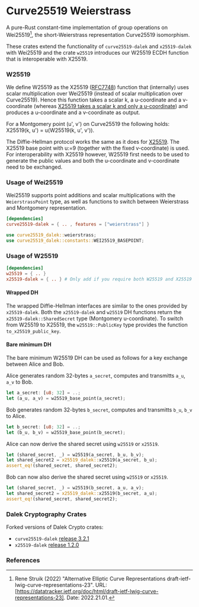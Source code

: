 # Curve25519 Weierstrass

A pure-Rust constant-time implementation of group operations on Wei25519[^1], the short-Weierstrass representation Curve25519 isomorphism.

These crates extend the functionality of `curve25519-dalek` and `x25519-dalek` with Wei25519 and the crate `w25519` introduces our W25519 ECDH function that is interoperable with X25519.

### W25519
We define W25519 as the X25519 ([RFC7748](https://www.rfc-editor.org/rfc/rfc7748)) function that (internally) uses scalar multiplication over Wei25519 (instead of scalar multiplication over Curve25519).
Hence this function takes a scalar k, a u-coordinate and a v-coordinate (whereas [X25519 takes a scalar k and only a u-coordinate](https://www.rfc-editor.org/rfc/rfc7748#section-5)) and produces a u-coordinate and a v-coordinate as output.

For a Montgomery point (u', v') on Curve25519 the following holds: X25519(k, u') = u(W25519(k, u', v')).

The Diffie-Hellman protocol works the same as it does for [X25519](https://www.rfc-editor.org/rfc/rfc7748#section-6).
The X25519 base point with u:=9 (together with the fixed v-coordinate) is used.
For interoperability with X25519 however, W25519 first needs to be used to generate the public values and both the u-coordinate and v-coordinate need to be exchanged.

### Usage of Wei25519
Wei25519 supports point additions and scalar multiplications with the `WeierstrassPoint` type, as well as functions to switch between Weierstrass and Montgomery representation.

```toml
[dependencies]
curve25519-dalek = { .. , features = ["weierstrass"] }
```

```rust
use curve25519_dalek::weierstrass;
use curve25519_dalek::constants::WEI25519_BASEPOINT;
```

### Usage of W25519
```toml
[dependencies]
w25519 = { .. }
x25519-dalek = { .. } # Only add if you require both W25519 and X25519
```

#### Wrapped DH
The wrapped Diffie-Hellman interfaces are similar to the ones provided by `x25519-dalek`. Both the `x25519-dalek` and `w25519` DH functions return the `x25519-dalek::SharedSecret` type (Montgomery u-coordinate).
To switch from W25519 to X25519, the `w25519::PublicKey` type provides the function `to_x25519_public_key`.

#### Bare minimum DH
The bare minimum W25519 DH can be used as follows for a key exchange between Alice and Bob.

Alice generates random 32-bytes `a_secret`, computes and transmitts `a_u`, `a_v` to Bob.
```rust
let a_secret: [u8; 32] = ..;
let (a_u, a_v) = w25519_base_point(a_secret);
```

Bob generates random 32-bytes `b_secret`, computes and transmitts `b_u`, `b_v` to Alice.
```rust
let b_secret: [u8; 32] = ..;
let (b_u, b_v) = w25519_base_point(b_secret);
```

Alice can now derive the shared secret using `w25519` or `x25519`.
```rust
let (shared_secret, _) = w25519(a_secret, b_u, b_v);
let shared_secret2 = x25519_dalek::x25519(a_secret, b_u);
assert_eq!(shared_secret, shared_secret2);
```

Bob can now also derive the shared secret using `w25519` or `x25519`.
```rust
let (shared_secret, _) = w25519(b_secret, a_u, a_v);
let shared_secret2 = x25519_dalek::x25519(b_secret, a_u);
assert_eq!(shared_secret, shared_secret2);
```

### Dalek Cryptography Crates
Forked versions of Dalek Crypto crates:
- `curve25519-dalek` [release 3.2.1](https://github.com/dalek-cryptography/curve25519-dalek/releases/tag/3.2.1)
- `x25519-dalek` [release 1.2.0](https://github.com/dalek-cryptography/x25519-dalek/releases/tag/1.2.0)

### References
[^1]: Rene Struik (2022) "Alternative Elliptic Curve Representations draft-ietf-lwig-curve-representations-23". URL: [https://datatracker.ietf.org/doc/html/draft-ietf-lwig-curve-representations-23]. Date: 2022.21.01.
